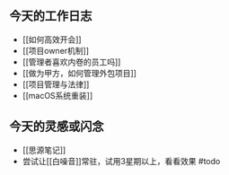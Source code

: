 ## 今天的工作日志

- [[如何高效开会]]
- [[项目owner机制]]
- [[管理者喜欢内卷的员工吗]]
- [[做为甲方，如何管理外包项目]]
- [[项目管理与法律]]
- [[macOS系统重装]]

## 今天的灵感或闪念

- [[思源笔记]]
- 尝试让[[白噪音]]常驻，试用3星期以上，看看效果 #todo 
